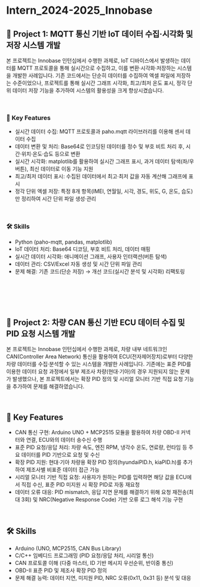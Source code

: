 # Intern_2024-2025_Innobase

## 📌 Project 1: MQTT 통신 기반 IoT 데이터 수집·시각화 및 저장 시스템 개발
본 프로젝트는 Innobase 인턴십에서 수행한 과제로, IoT 디바이스에서 발생하는 데이터를 MQTT 프로토콜을 통해 실시간으로 수집하고, 이를 변환·시각화·저장하는 시스템을 개발한 사례입니다. 기존 코드에서는 단순히 데이터를 수집하여 엑셀 파일에 저장하는 수준이었으나, 프로젝트를 통해 실시간 그래프 시각화, 최고/최저 온도 표시, 정각 단위 데이터 저장 기능을 추가하여 시스템의 활용성을 크게 향상시켰습니다.

<br>

### 📑 Key Features
- 실시간 데이터 수집: MQTT 프로토콜과 paho.mqtt 라이브러리를 이용해 센서 데이터 수집
- 데이터 변환 및 처리: Base64로 인코딩된 데이터를 정수 및 부호 비트 처리 후, 시간·위치·온도·습도 등으로 변환
- 실시간 시각화: matplotlib를 활용하여 실시간 그래프 표시, 과거 데이터 탐색(좌/우 버튼), 최신 데이터로 이동 기능 지원
- 최고/최저 데이터 표시: 수집된 데이터에서 최고·최저 값을 자동 계산해 그래프에 표시
- 정각 단위 엑셀 저장: 특정 8개 항목(IMEI, 연월일, 시각, 경도, 위도, G, 온도, 습도)만 정리하여 시간 단위 파일 생성·관리
<br>

### 🛠️ Skills
- Python (paho-mqtt, pandas, matplotlib)
- IoT 데이터 처리: Base64 디코딩, 부호 비트 처리, 데이터 매핑
- 실시간 데이터 시각화: 애니메이션 그래프, 사용자 인터랙션(버튼 탐색)
- 데이터 관리: CSV/Excel 자동 생성 및 시간 단위 파일 관리
- 문제 해결: 기존 코드(단순 저장) → 개선 코드(실시간 분석 및 시각화) 리팩토링

<br>
<br>
<br>
<br>

## 📌 Project 2: 차량 CAN 통신 기반 ECU 데이터 수집 및 PID 요청 시스템 개발
본 프로젝트는 Innobase 인턴십에서 수행한 과제로, 차량 내부 네트워크인 CAN(Controller Area Network) 통신을 활용하여 ECU(전자제어장치)로부터 다양한 차량 데이터를 수집·분석할 수 있는 시스템을 개발한 사례입니다.
기존에는 표준 PID를 이용한 데이터 요청 과정에서 일부 제조사 차량(현대·기아)의 경우 지원되지 않는 문제가 발생했으나, 본 프로젝트에서는 확장 PID 정의 및 시리얼 모니터 기반 직접 요청 기능을 추가하여 문제를 해결하였습니다.

<br>

## 📑 Key Features
- CAN 통신 구현: Arduino UNO + MCP2515 모듈을 활용하여 차량 OBD-II 커넥터와 연결, ECU와의 데이터 송수신 수행
- 표준 PID 요청/응답 처리: 차량 속도, 엔진 RPM, 냉각수 온도, 연료량, 런타임 등 주요 데이터를 PID 기반으로 요청 및 수신
- 확장 PID 지원: 현대·기아 차량용 확장 PID 정의(hyundaiPID.h, kiaPID.h)를 추가하여 제조사별 비표준 데이터 접근 가능
- 시리얼 모니터 기반 직접 요청: 사용자가 원하는 PID를 입력하면 해당 값을 ECU에서 직접 수신, 표준 PID 미지원 시 확장 PID로 자동 재요청
- 데이터 오류 대응: PID mismatch, 응답 지연 문제를 해결하기 위해 요청 재전송(최대 3회) 및 NRC(Negative Response Code) 기반 오류 로그 해석 기능 구현

<br>

## 🛠️ Skills
- Arduino (UNO, MCP2515, CAN Bus Library)
- C/C++ 임베디드 프로그래밍 (PID 요청/응답 처리, 시리얼 통신)
- CAN 프로토콜 이해 (다중 마스터, ID 기반 메시지 우선순위, 반이중 통신)
- OBD-II 표준 PID 및 제조사 확장 PID 정의
- 문제 해결 능력: 데이터 지연, 미지원 PID, NRC 오류(0x11, 0x31 등) 분석 및 대응

